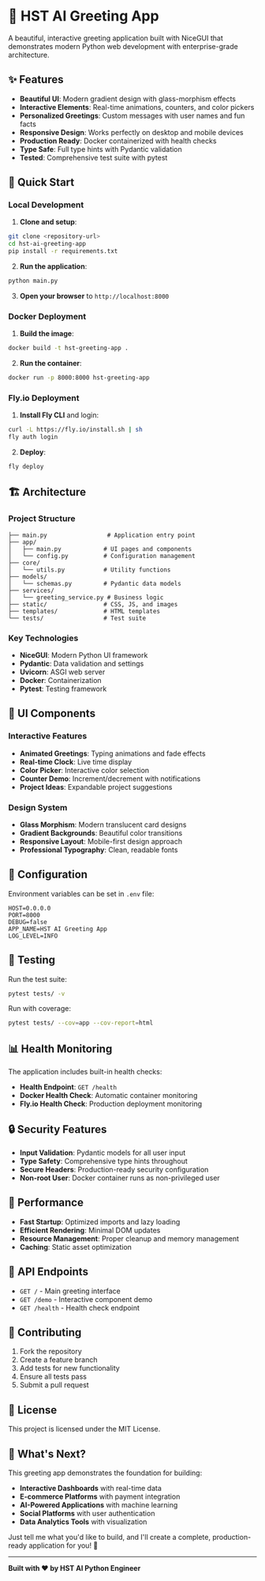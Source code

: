 # 🤖 HST AI Greeting App

A beautiful, interactive greeting application built with NiceGUI that demonstrates modern Python web development with enterprise-grade architecture.

## ✨ Features

- **Beautiful UI**: Modern gradient design with glass-morphism effects
- **Interactive Elements**: Real-time animations, counters, and color pickers
- **Personalized Greetings**: Custom messages with user names and fun facts
- **Responsive Design**: Works perfectly on desktop and mobile devices
- **Production Ready**: Docker containerized with health checks
- **Type Safe**: Full type hints with Pydantic validation
- **Tested**: Comprehensive test suite with pytest

## 🚀 Quick Start

### Local Development

1. **Clone and setup**:
```bash
git clone <repository-url>
cd hst-ai-greeting-app
pip install -r requirements.txt
```

2. **Run the application**:
```bash
python main.py
```

3. **Open your browser** to `http://localhost:8000`

### Docker Deployment

1. **Build the image**:
```bash
docker build -t hst-greeting-app .
```

2. **Run the container**:
```bash
docker run -p 8000:8000 hst-greeting-app
```

### Fly.io Deployment

1. **Install Fly CLI** and login:
```bash
curl -L https://fly.io/install.sh | sh
fly auth login
```

2. **Deploy**:
```bash
fly deploy
```

## 🏗️ Architecture

### Project Structure
```
├── main.py                 # Application entry point
├── app/
│   ├── main.py            # UI pages and components
│   └── config.py          # Configuration management
├── core/
│   └── utils.py           # Utility functions
├── models/
│   └── schemas.py         # Pydantic data models
├── services/
│   └── greeting_service.py # Business logic
├── static/                # CSS, JS, and images
├── templates/             # HTML templates
└── tests/                 # Test suite
```

### Key Technologies

- **NiceGUI**: Modern Python UI framework
- **Pydantic**: Data validation and settings
- **Uvicorn**: ASGI web server
- **Docker**: Containerization
- **Pytest**: Testing framework

## 🎨 UI Components

### Interactive Features
- **Animated Greetings**: Typing animations and fade effects
- **Real-time Clock**: Live time display
- **Color Picker**: Interactive color selection
- **Counter Demo**: Increment/decrement with notifications
- **Project Ideas**: Expandable project suggestions

### Design System
- **Glass Morphism**: Modern translucent card designs
- **Gradient Backgrounds**: Beautiful color transitions
- **Responsive Layout**: Mobile-first design approach
- **Professional Typography**: Clean, readable fonts

## 🔧 Configuration

Environment variables can be set in `.env` file:

```env
HOST=0.0.0.0
PORT=8000
DEBUG=false
APP_NAME=HST AI Greeting App
LOG_LEVEL=INFO
```

## 🧪 Testing

Run the test suite:

```bash
pytest tests/ -v
```

Run with coverage:

```bash
pytest tests/ --cov=app --cov-report=html
```

## 📊 Health Monitoring

The application includes built-in health checks:

- **Health Endpoint**: `GET /health`
- **Docker Health Check**: Automatic container monitoring
- **Fly.io Health Check**: Production deployment monitoring

## 🔒 Security Features

- **Input Validation**: Pydantic models for all user input
- **Type Safety**: Comprehensive type hints throughout
- **Secure Headers**: Production-ready security configuration
- **Non-root User**: Docker container runs as non-privileged user

## 🚀 Performance

- **Fast Startup**: Optimized imports and lazy loading
- **Efficient Rendering**: Minimal DOM updates
- **Resource Management**: Proper cleanup and memory management
- **Caching**: Static asset optimization

## 📝 API Endpoints

- `GET /` - Main greeting interface
- `GET /demo` - Interactive component demo
- `GET /health` - Health check endpoint

## 🤝 Contributing

1. Fork the repository
2. Create a feature branch
3. Add tests for new functionality
4. Ensure all tests pass
5. Submit a pull request

## 📄 License

This project is licensed under the MIT License.

## 🎯 What's Next?

This greeting app demonstrates the foundation for building:

- **Interactive Dashboards** with real-time data
- **E-commerce Platforms** with payment integration
- **AI-Powered Applications** with machine learning
- **Social Platforms** with user authentication
- **Data Analytics Tools** with visualization

Just tell me what you'd like to build, and I'll create a complete, production-ready application for you! 🚀

---

**Built with ❤️ by HST AI Python Engineer**